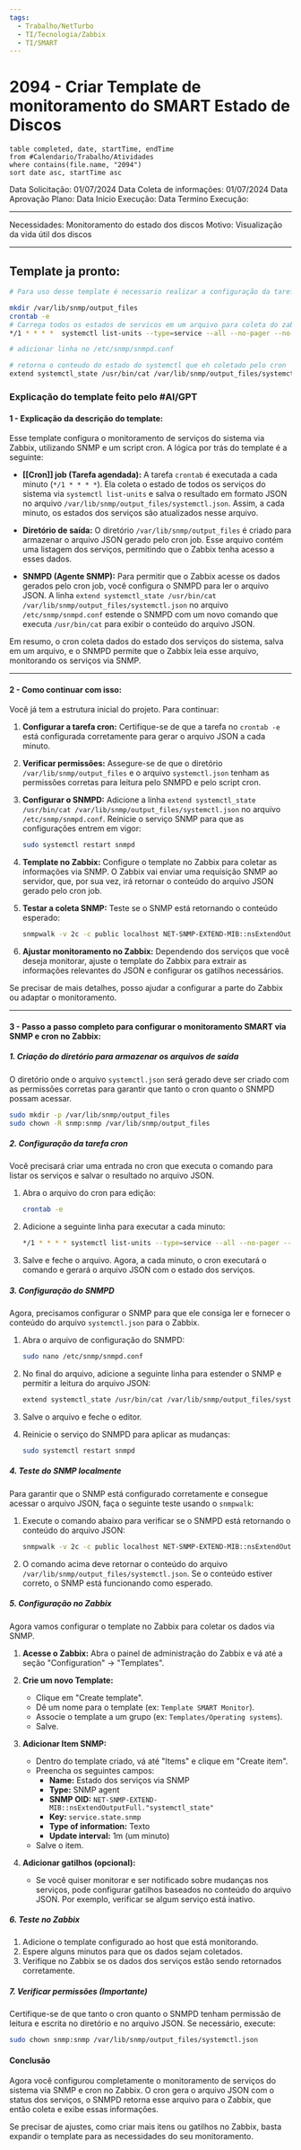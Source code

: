 ```yaml
---
tags:
  - Trabalho/NetTurbo
  - TI/Tecnologia/Zabbix
  - TI/SMART
---
```

# 2094 - Criar Template de monitoramento do SMART Estado de Discos

```dataview
table completed, date, startTime, endTime
from #Calendario/Trabalho/Atividades 
where contains(file.name, "2094")
sort date asc, startTime asc
```
Data Solicitação: 01/07/2024
Data Coleta de informações: 01/07/2024
Data Aprovação Plano:
Data Inicio Execução:
Data Termino Execução:

---
Necessidades: 
	Monitoramento do estado dos discos
Motivo: 
	Visualização da vida útil dos discos

---
## Template ja pronto: 

```bash
# Para uso desse template é necessario realizar a configuração da tarefa cron e do snmpd

mkdir /var/lib/snmp/output_files
crontab -e 
# Carrega todos os estados de servicos em um arquivo para coleta do zabbix
*/1 * * * *  systemctl list-units --type=service --all --no-pager --no-legend --plain --output=json > /var/lib/snmp/output_files/systemctl.json

# adicionar linha no /etc/snmp/snmpd.conf

# retorna o conteudo do estado do systemctl que eh coletado pelo cron
extend systemctl_state /usr/bin/cat /var/lib/snmp/output_files/systemctl.json
```

### Explicação do template feito pelo #AI/GPT 
#### 1 - Explicação da descrição do template:

Esse template configura o monitoramento de serviços do sistema via Zabbix, utilizando SNMP e um script cron. A lógica por trás do template é a seguinte:

- **[[Cron]] job (Tarefa agendada):** A tarefa `crontab` é executada a cada minuto (`*/1 * * * *`). Ela coleta o estado de todos os serviços do sistema via `systemctl list-units` e salva o resultado em formato JSON no arquivo `/var/lib/snmp/output_files/systemctl.json`. Assim, a cada minuto, os estados dos serviços são atualizados nesse arquivo.
  
- **Diretório de saída:** O diretório `/var/lib/snmp/output_files` é criado para armazenar o arquivo JSON gerado pelo cron job. Esse arquivo contém uma listagem dos serviços, permitindo que o Zabbix tenha acesso a esses dados.
  
- **SNMPD (Agente SNMP):** Para permitir que o Zabbix acesse os dados gerados pelo cron job, você configura o SNMPD para ler o arquivo JSON. A linha `extend systemctl_state /usr/bin/cat /var/lib/snmp/output_files/systemctl.json` no arquivo `/etc/snmp/snmpd.conf` estende o SNMPD com um novo comando que executa `/usr/bin/cat` para exibir o conteúdo do arquivo JSON.

Em resumo, o cron coleta dados do estado dos serviços do sistema, salva em um arquivo, e o SNMPD permite que o Zabbix leia esse arquivo, monitorando os serviços via SNMP.

---

#### 2 - Como continuar com isso:

Você já tem a estrutura inicial do projeto. Para continuar:

1. **Configurar a tarefa cron:** Certifique-se de que a tarefa no `crontab -e` está configurada corretamente para gerar o arquivo JSON a cada minuto.

2. **Verificar permissões:** Assegure-se de que o diretório `/var/lib/snmp/output_files` e o arquivo `systemctl.json` tenham as permissões corretas para leitura pelo SNMPD e pelo script cron.

3. **Configurar o SNMPD:** Adicione a linha `extend systemctl_state /usr/bin/cat /var/lib/snmp/output_files/systemctl.json` no arquivo `/etc/snmp/snmpd.conf`. Reinicie o serviço SNMP para que as configurações entrem em vigor:
   ```bash
   sudo systemctl restart snmpd
   ```

4. **Template no Zabbix:** Configure o template no Zabbix para coletar as informações via SNMP. O Zabbix vai enviar uma requisição SNMP ao servidor, que, por sua vez, irá retornar o conteúdo do arquivo JSON gerado pelo cron job.

5. **Testar a coleta SNMP:** Teste se o SNMP está retornando o conteúdo esperado:
   ```bash
   snmpwalk -v 2c -c public localhost NET-SNMP-EXTEND-MIB::nsExtendOutputFull.\"systemctl_state\"
   ```

6. **Ajustar monitoramento no Zabbix:** Dependendo dos serviços que você deseja monitorar, ajuste o template do Zabbix para extrair as informações relevantes do JSON e configurar os gatilhos necessários.

Se precisar de mais detalhes, posso ajudar a configurar a parte do Zabbix ou adaptar o monitoramento.

---

#### 3 - Passo a passo completo para configurar o monitoramento SMART via SNMP e cron no Zabbix:

##### **1. Criação do diretório para armazenar os arquivos de saída**
O diretório onde o arquivo `systemctl.json` será gerado deve ser criado com as permissões corretas para garantir que tanto o cron quanto o SNMPD possam acessar.

```bash
sudo mkdir -p /var/lib/snmp/output_files
sudo chown -R snmp:snmp /var/lib/snmp/output_files
```

##### **2. Configuração da tarefa cron**
Você precisará criar uma entrada no cron que executa o comando para listar os serviços e salvar o resultado no arquivo JSON.

1. Abra o arquivo do cron para edição:
   ```bash
   crontab -e
   ```

2. Adicione a seguinte linha para executar a cada minuto:
   ```bash
   */1 * * * * systemctl list-units --type=service --all --no-pager --no-legend --plain --output=json > /var/lib/snmp/output_files/systemctl.json
   ```

3. Salve e feche o arquivo. Agora, a cada minuto, o cron executará o comando e gerará o arquivo JSON com o estado dos serviços.

##### **3. Configuração do SNMPD**
Agora, precisamos configurar o SNMP para que ele consiga ler e fornecer o conteúdo do arquivo `systemctl.json` para o Zabbix.

1. Abra o arquivo de configuração do SNMPD:
   ```bash
   sudo nano /etc/snmp/snmpd.conf
   ```

2. No final do arquivo, adicione a seguinte linha para estender o SNMP e permitir a leitura do arquivo JSON:
   ```bash
   extend systemctl_state /usr/bin/cat /var/lib/snmp/output_files/systemctl.json
   ```

3. Salve o arquivo e feche o editor.

4. Reinicie o serviço do SNMPD para aplicar as mudanças:
   ```bash
   sudo systemctl restart snmpd
   ```

##### **4. Teste do SNMP localmente**
Para garantir que o SNMP está configurado corretamente e consegue acessar o arquivo JSON, faça o seguinte teste usando o `snmpwalk`:

1. Execute o comando abaixo para verificar se o SNMPD está retornando o conteúdo do arquivo JSON:
   ```bash
   snmpwalk -v 2c -c public localhost NET-SNMP-EXTEND-MIB::nsExtendOutputFull.\"systemctl_state\"
   ```

2. O comando acima deve retornar o conteúdo do arquivo `/var/lib/snmp/output_files/systemctl.json`. Se o conteúdo estiver correto, o SNMP está funcionando como esperado.

##### **5. Configuração no Zabbix**
Agora vamos configurar o template no Zabbix para coletar os dados via SNMP.

1. **Acesse o Zabbix:**
   Abra o painel de administração do Zabbix e vá até a seção "Configuration" -> "Templates".

2. **Crie um novo Template:**
   - Clique em "Create template".
   - Dê um nome para o template (ex: `Template SMART Monitor`).
   - Associe o template a um grupo (ex: `Templates/Operating systems`).
   - Salve.

3. **Adicionar Item SNMP:**
   - Dentro do template criado, vá até "Items" e clique em "Create item".
   - Preencha os seguintes campos:
     - **Name:** Estado dos serviços via SNMP
     - **Type:** SNMP agent
     - **SNMP OID:** `NET-SNMP-EXTEND-MIB::nsExtendOutputFull."systemctl_state"`
     - **Key:** `service.state.snmp`
     - **Type of information:** Texto
     - **Update interval:** 1m (um minuto)
   - Salve o item.

4. **Adicionar gatilhos (opcional):**
   - Se você quiser monitorar e ser notificado sobre mudanças nos serviços, pode configurar gatilhos baseados no conteúdo do arquivo JSON. Por exemplo, verificar se algum serviço está inativo.

##### **6. Teste no Zabbix**
1. Adicione o template configurado ao host que está monitorando.
2. Espere alguns minutos para que os dados sejam coletados.
3. Verifique no Zabbix se os dados dos serviços estão sendo retornados corretamente.

##### **7. Verificar permissões (Importante)**
Certifique-se de que tanto o cron quanto o SNMPD tenham permissão de leitura e escrita no diretório e no arquivo JSON. Se necessário, execute:

```bash
sudo chown snmp:snmp /var/lib/snmp/output_files/systemctl.json
```

#### Conclusão
Agora você configurou completamente o monitoramento de serviços do sistema via SNMP e cron no Zabbix. O cron gera o arquivo JSON com o status dos serviços, o SNMPD retorna esse arquivo para o Zabbix, que então coleta e exibe essas informações.

Se precisar de ajustes, como criar mais itens ou gatilhos no Zabbix, basta expandir o template para as necessidades do seu monitoramento.
